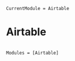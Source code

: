 ```@meta
CurrentModule = Airtable
```

# Airtable

```@index
```

```@autodocs
Modules = [Airtable]
```
